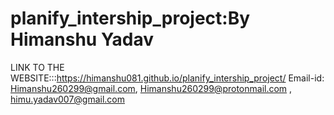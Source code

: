 # planify_intership_project:By Himanshu Yadav
LINK TO THE WEBSITE:::https://himanshu081.github.io/planify_intership_project/
Email-id: Himanshu260299@gmail.com,  Himanshu260299@protonmail.com , himu.yadav007@gmail.com

